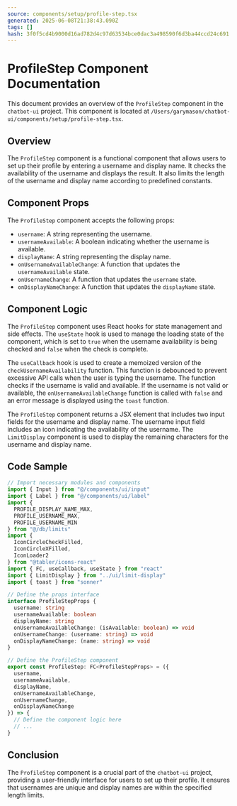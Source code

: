 ```yaml
---
source: components/setup/profile-step.tsx
generated: 2025-06-08T21:38:43.090Z
tags: []
hash: 3f0f5cd4b9000d16ad782d4c97d63534bce0dac3a498590f6d3ba44ccd24c691
---
```


# ProfileStep Component Documentation

This document provides an overview of the `ProfileStep` component in the `chatbot-ui` project. This component is located at `/Users/garymason/chatbot-ui/components/setup/profile-step.tsx`.

## Overview

The `ProfileStep` component is a functional component that allows users to set up their profile by entering a username and display name. It checks the availability of the username and displays the result. It also limits the length of the username and display name according to predefined constants.

## Component Props

The `ProfileStep` component accepts the following props:

- `username`: A string representing the username.
- `usernameAvailable`: A boolean indicating whether the username is available.
- `displayName`: A string representing the display name.
- `onUsernameAvailableChange`: A function that updates the `usernameAvailable` state.
- `onUsernameChange`: A function that updates the `username` state.
- `onDisplayNameChange`: A function that updates the `displayName` state.

## Component Logic

The `ProfileStep` component uses React hooks for state management and side effects. The `useState` hook is used to manage the loading state of the component, which is set to `true` when the username availability is being checked and `false` when the check is complete.

The `useCallback` hook is used to create a memoized version of the `checkUsernameAvailability` function. This function is debounced to prevent excessive API calls when the user is typing the username. The function checks if the username is valid and available. If the username is not valid or available, the `onUsernameAvailableChange` function is called with `false` and an error message is displayed using the `toast` function.

The `ProfileStep` component returns a JSX element that includes two input fields for the username and display name. The username input field includes an icon indicating the availability of the username. The `LimitDisplay` component is used to display the remaining characters for the username and display name.

## Code Sample

```ts
// Import necessary modules and components
import { Input } from "@/components/ui/input"
import { Label } from "@/components/ui/label"
import {
  PROFILE_DISPLAY_NAME_MAX,
  PROFILE_USERNAME_MAX,
  PROFILE_USERNAME_MIN
} from "@/db/limits"
import {
  IconCircleCheckFilled,
  IconCircleXFilled,
  IconLoader2
} from "@tabler/icons-react"
import { FC, useCallback, useState } from "react"
import { LimitDisplay } from "../ui/limit-display"
import { toast } from "sonner"

// Define the props interface
interface ProfileStepProps {
  username: string
  usernameAvailable: boolean
  displayName: string
  onUsernameAvailableChange: (isAvailable: boolean) => void
  onUsernameChange: (username: string) => void
  onDisplayNameChange: (name: string) => void
}

// Define the ProfileStep component
export const ProfileStep: FC<ProfileStepProps> = ({
  username,
  usernameAvailable,
  displayName,
  onUsernameAvailableChange,
  onUsernameChange,
  onDisplayNameChange
}) => {
  // Define the component logic here
  // ...
}

```

## Conclusion

The `ProfileStep` component is a crucial part of the `chatbot-ui` project, providing a user-friendly interface for users to set up their profile. It ensures that usernames are unique and display names are within the specified length limits.